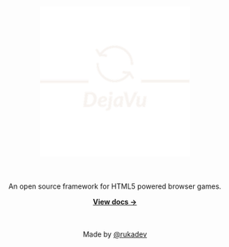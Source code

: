 <div align="center">
	<img src="./static/img/dejavu-trans.png" alt="Matter" width="300"/>
	<br><br><br>
	<p>An open source framework for HTML5 powered browser games.</p>
	<a href="https://rukadev.github.io/elixir2d/"><strong>View docs &rarr;</strong></a>
  <br><br><br>

  Made by [@rukadev](https://github.com/rukadev)
</div>
